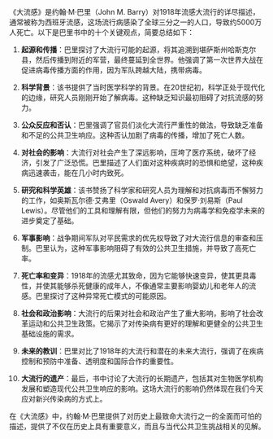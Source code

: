 《大流感》是约翰·M·巴里（John M. Barry）对1918年流感大流行的详尽描述，通常被称为西班牙流感，这场流行病感染了全球三分之一的人口，导致约5000万人死亡。以下是巴里书中的十个关键观点，简要总结如下：

1. **起源和传播**：巴里探讨了大流行可能的起源，将其追溯到堪萨斯州哈斯克尔县，然后传播到附近的军营，最终蔓延到全世界。他强调了第一次世界大战在促进病毒传播方面的作用，因为军队跨越大陆，携带病毒。

2. **科学背景**：该书提供了当时医学科学的背景。在20世纪初，科学正处于现代化的边缘，研究人员刚刚开始了解病毒。这种缺乏知识最初阻碍了对抗流感的努力。

3. **公众反应和否认**：巴里强调了官员们淡化大流行严重性的做法，导致缺乏准备和不足的公共卫生响应。这种否认加剧了病毒的传播，增加了死亡人数。

4. **对社会的影响**：大流行对社会产生了深远影响，压垮了医疗系统，破坏了经济，引发了广泛恐慌。巴里描述了人们面对这种疾病时的恐惧和绝望，这种疾病迅速袭击，能在几小时内致死。

5. **研究和科学英雄**：该书赞扬了科学家和研究人员为理解和对抗病毒而不懈努力的工作，如奥斯瓦尔德·艾弗里（Oswald Avery）和保罗·刘易斯（Paul Lewis）。尽管他们的工具和理解有限，但他们的努力为病毒学和免疫学未来的进步奠定了基础。

6. **军事影响**：战争期间军队对平民需求的优先权导致了对大流行信息的审查和压制。巴里认为，这种军事影响阻碍了有效的公共卫生措施，并导致了高死亡率。

7. **死亡率和变异**：1918年的流感尤其致命，因为它能够快速变异，使其更具毒性，并使其能够杀死健康的成年人，不像通常主要影响婴幼儿和老年人的流感。巴里探讨了这种异常死亡模式的可能原因。

8. **社会和政治影响**：大流行的后果对社会和政治产生了重大影响，影响了社会改革运动和公共卫生政策。它揭示了对传染病有更好的理解和更健全的公共卫生基础设施的需求。

9. **未来的教训**：巴里对比了1918年的大流行和潜在的未来大流行，强调了在疾病控制和预防中准备、透明度和国际合作的重要性。

10. **大流行的遗产**：最后，书中讨论了大流行的长期遗产，包括其对生物医学机构发展和塑造现代公共卫生响应的影响。这场大流行的影响仍然体现在我们今天应对新兴传染病的方式上。

在《大流感》中，约翰·M·巴里提供了对历史上最致命大流行之一的全面而可怕的描述，提供了不仅在历史上具有重要意义，而且与当代公共卫生挑战相关的见解。